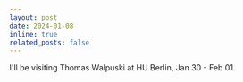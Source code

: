 ```yaml
---
layout: post
date: 2024-01-08
inline: true
related_posts: false
---
```


I'll be visiting Thomas Walpuski at HU Berlin, Jan 30 - Feb 01.